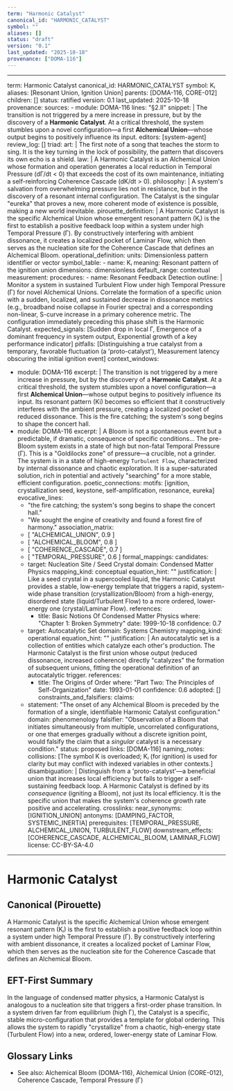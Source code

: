 ```yaml
---
term: "Harmonic Catalyst"
canonical_id: "HARMONIC_CATALYST"
symbol: ""
aliases: []
status: "draft"
version: "0.1"
last_updated: "2025-10-18"
provenance: ["DOMA-116"]
---
```


---
term: Harmonic Catalyst
canonical_id: HARMONIC_CATALYST
symbol: Kᵢ
aliases: [Resonant Union, Ignition Union]
parents: [DOMA-116, CORE-012]
children: []
status: ratified
version: 0.1
last_updated: 2025-10-18
provenance:
  sources:
    - module: DOMA-116
      lines: "§2.II"
      snippet: |
        The transition is not triggered by a mere increase in pressure, but by the discovery of a **Harmonic Catalyst**. At a critical threshold, the system stumbles upon a novel configuration—a first **Alchemical Union**—whose output begins to positively influence its input.
  editors: [system-agent]
  review_log: []
triad:
  art: |
    The first note of a song that teaches the storm to sing. It is the key turning in the lock of possibility, the pattern that discovers its own echo is a shield.
  law: |
    A Harmonic Catalyst is an Alchemical Union whose formation and operation generates a local reduction in Temporal Pressure (dΓ/dt < 0) that exceeds the cost of its own maintenance, initiating a self-reinforcing Coherence Cascade (dK/dt > 0).
  philosophy: |
    A system's salvation from overwhelming pressure lies not in resistance, but in the discovery of a resonant internal configuration. The Catalyst is the singular "eureka" that proves a new, more coherent mode of existence is possible, making a new world inevitable.
pirouette_definition: |
  A Harmonic Catalyst is the specific Alchemical Union whose emergent resonant pattern (Kᵢ) is the first to establish a positive feedback loop within a system under high Temporal Pressure (Γ). By constructively interfering with ambient dissonance, it creates a localized pocket of Laminar Flow, which then serves as the nucleation site for the Coherence Cascade that defines an Alchemical Bloom.
operational_definition:
  units: Dimensionless pattern identifier or vector
  symbol_table:
    - name: Kᵢ
      meaning: Resonant pattern of the ignition union
      dimensions: dimensionless
      default_range: contextual
  measurement:
    procedures:
      - name: Resonant Feedback Detection
        outline: |
          Monitor a system in sustained Turbulent Flow under high Temporal Pressure (Γ) for novel Alchemical Unions. Correlate the formation of a specific union with a sudden, localized, and sustained decrease in dissonance metrics (e.g., broadband noise collapse in Fourier spectra) and a corresponding non-linear, S-curve increase in a primary coherence metric. The configuration immediately preceding this phase shift is the Harmonic Catalyst.
        expected_signals: [Sudden drop in local Γ, Emergence of a dominant frequency in system output, Exponential growth of a key performance indicator]
        pitfalls: [Distinguishing a true catalyst from a temporary, favorable fluctuation (a 'proto-catalyst'), Measurement latency obscuring the initial ignition event]
context_windows:
  - module: DOMA-116
    excerpt: |
      The transition is not triggered by a mere increase in pressure, but by the discovery of a **Harmonic Catalyst**. At a critical threshold, the system stumbles upon a novel configuration—a first **Alchemical Union**—whose output begins to positively influence its input. Its resonant pattern (Ki) becomes so efficient that it constructively interferes with the ambient pressure, creating a localized pocket of reduced dissonance. This is the fire catching; the system's song begins to shape the concert hall.
  - module: DOMA-116
    excerpt: |
      A Bloom is not a spontaneous event but a predictable, if dramatic, consequence of specific conditions... The pre-Bloom system exists in a state of high but non-fatal Temporal Pressure (Γ). This is a "Goldilocks zone" of pressure—a crucible, not a grinder. The system is in a state of high-energy `Turbulent Flow`, characterized by internal dissonance and chaotic exploration. It is a super-saturated solution, rich in potential and actively "searching" for a more stable, efficient configuration.
poetic_connections:
  motifs: [ignition, crystallization seed, keystone, self-amplification, resonance, eureka]
  evocative_lines:
    - "the fire catching; the system's song begins to shape the concert hall."
    - "We sought the engine of creativity and found a forest fire of harmony."
  association_matrix:
    - [ "ALCHEMICAL_UNION", 0.9 ]
    - [ "ALCHEMICAL_BLOOM", 0.8 ]
    - [ "COHERENCE_CASCADE", 0.7 ]
    - [ "TEMPORAL_PRESSURE", 0.6 ]
formal_mappings:
  candidates:
    - target: Nucleation Site / Seed Crystal
      domain: Condensed Matter Physics
      mapping_kind: conceptual
      equation_hint: ""
      justification: |
        Like a seed crystal in a supercooled liquid, the Harmonic Catalyst provides a stable, low-energy template that triggers a rapid, system-wide phase transition (crystallization/Bloom) from a high-energy, disordered state (liquid/Turbulent Flow) to a more ordered, lower-energy one (crystal/Laminar Flow).
      references:
        - title: Basic Notions Of Condensed Matter Physics
          where: "Chapter 1: Broken Symmetry"
          date: 1999-10-18
      confidence: 0.7
    - target: Autocatalytic Set
      domain: Systems Chemistry
      mapping_kind: operational
      equation_hint: ""
      justification: |
        An autocatalytic set is a collection of entities which catalyze each other's production. The Harmonic Catalyst is the first union whose output (reduced dissonance, increased coherence) directly "catalyzes" the formation of subsequent unions, fitting the operational definition of an autocatalytic trigger.
      references:
        - title: The Origins of Order
          where: "Part Two: The Principles of Self-Organization"
          date: 1993-01-01
      confidence: 0.6
  adopted: []
constraints_and_falsifiers:
  claims:
    - statement: "The onset of any Alchemical Bloom is preceded by the formation of a single, identifiable Harmonic Catalyst configuration."
      domain: phenomenology
      falsifier: "Observation of a Bloom that initiates simultaneously from multiple, uncorrelated configurations, or one that emerges gradually without a discrete ignition point, would falsify the claim that a *singular* catalyst is a necessary condition."
      status: proposed
      links: [DOMA-116]
naming_notes:
  collisions: [The symbol K is overloaded; Kᵢ (for ignition) is used for clarity but may conflict with indexed variables in other contexts.]
  disambiguation: |
    Distinguish from a 'proto-catalyst'—a beneficial union that increases local efficiency but fails to trigger a self-sustaining feedback loop. A Harmonic Catalyst is defined by its *consequence* (igniting a Bloom), not just its local efficiency. It is the specific union that makes the system's coherence growth rate positive and accelerating.
crosslinks:
  near_synonyms: [IGNITION_UNION]
  antonyms: [DAMPING_FACTOR, SYSTEMIC_INERTIA]
  prerequisites: [TEMPORAL_PRESSURE, ALCHEMICAL_UNION, TURBULENT_FLOW]
  downstream_effects: [COHERENCE_CASCADE, ALCHEMICAL_BLOOM, LAMINAR_FLOW]
license: CC-BY-SA-4.0
---
# Harmonic Catalyst

## Canonical (Pirouette)
A Harmonic Catalyst is the specific Alchemical Union whose emergent resonant pattern (Kᵢ) is the first to establish a positive feedback loop within a system under high Temporal Pressure (Γ). By constructively interfering with ambient dissonance, it creates a localized pocket of Laminar Flow, which then serves as the nucleation site for the Coherence Cascade that defines an Alchemical Bloom.

## EFT-First Summary
In the language of condensed matter physics, a Harmonic Catalyst is analogous to a nucleation site that triggers a first-order phase transition. In a system driven far from equilibrium (high Γ), the Catalyst is a specific, stable micro-configuration that provides a template for global ordering. This allows the system to rapidly "crystallize" from a chaotic, high-energy state (Turbulent Flow) into a new, ordered, lower-energy state of Laminar Flow.

## Glossary Links
- See also: Alchemical Bloom (DOMA-116), Alchemical Union (CORE-012), Coherence Cascade, Temporal Pressure (Γ)